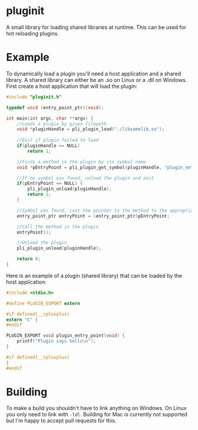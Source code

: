 # pluginit
A small library for loading shared libraries at runtime. This can be used for hot reloading plugins.

# Example
To dynamically load a plugin you'll need a host application and a shared library. A shared library can either be an .so on Linux or a .dll on Windows. First create a host application that will load the plugin:
```c
#include "pluginit.h"

typedef void (entry_point_ptr)(void);

int main(int argc, char **argv) {
    //Loads a plugin by given filepath
    void *pluginHandle = pli_plugin_load("./libsomelib.so");
    
    //Exit if plugin failed to load
    if(pluginHandle == NULL)
        return 1;

    //Finds a method in the plugin by its symbol name
    void *pEntryPoint = pli_plugin_get_symbol(pluginHandle, "plugin_entry_point");

    //If no symbol was found, unload the plugin and exit
    if(pEntryPoint == NULL) {
        pli_plugin_unload(pluginHandle);
        return 1;
    }

    //Symbol was found, cast the pointer to the method to the appropriate function pointer type
    entry_point_ptr entryPoint = (entry_point_ptr)pEntryPoint;

    //Call the method in the plugin
    entryPoint();

    //Unload the plugin
    pli_plugin_unload(pluginHandle);

    return 0;
}
```
Here is an example of a plugin (shared library) that can be loaded by the host application:
```c
#include <stdio.h>

#define PLUGIN_EXPORT extern

#if defined(__cplusplus)
extern "C" {
#endif

PLUGIN_EXPORT void plugin_entry_point(void) {
    printf("Plugin says hello\n");
}

#if defined(__cplusplus)
}
#endif
```

# Building
To make a build you shouldn't have to link anything on Windows. On Linux you only need to link with `-ldl`. Building for Mac is currently not supported but I'm happy to accept pull requests for this.
